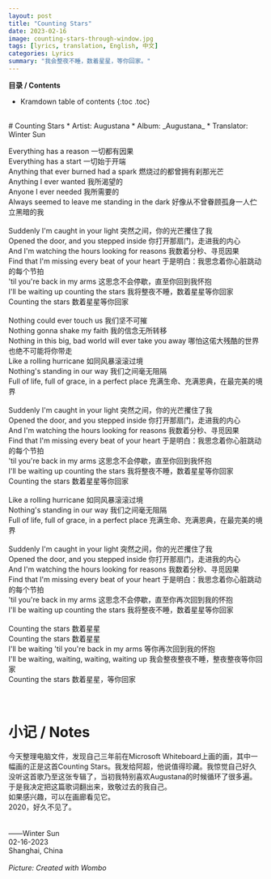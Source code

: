 ```yaml
---
layout: post
title: "Counting Stars"
date: 2023-02-16
image: counting-stars-through-window.jpg
tags: [lyrics, translation, English, 中文]
categories: Lyrics
summary: "我会整夜不睡，数着星星，等你回家。"
---
```


**目录 / Contents**
* Kramdown table of contents
{:toc .toc}
<br/>
# Counting Stars
* Artist: Augustana
* Album: _Augustana_
* Translator: Winter Sun

Everything has a reason 一切都有因果    
Everything has a start 一切始于开端    
Anything that ever burned had a spark 燃烧过的都曾拥有刹那光芒    
Anything I ever wanted 我所渴望的    
Anyone I ever needed 我所需要的    
Always seemed to leave me standing in the dark 好像从不曾眷顾孤身一人伫立黑暗的我    
<br/>
Suddenly I'm caught in your light 突然之间，你的光芒攫住了我    
Opened the door, and you stepped inside 你打开那扇门，走进我的内心    
And I'm watching the hours looking for reasons 我数着分秒、寻觅因果    
Find that I'm missing every beat of your heart 于是明白：我思念着你心脏跳动的每个节拍    
'til you're back in my arms 这思念不会停歇，直至你回到我怀抱    
I'll be waiting up counting the stars 我将整夜不睡，数着星星等你回家    
Counting the stars 数着星星等你回家    
<br/>
Nothing could ever touch us 我们坚不可摧    
Nothing gonna shake my faith 我的信念无所转移     
Nothing in this big, bad world will ever take you away 哪怕这偌大残酷的世界也绝不可能将你带走    
Like a rolling hurricane 如同风暴滚滚过境    
Nothing's standing in our way 我们之间毫无阻隔    
Full of life, full of grace, in a perfect place 充满生命、充满恩典，在最完美的境界    
<br/>
Suddenly I'm caught in your light 突然之间，你的光芒攫住了我    
Opened the door, and you stepped inside 你打开那扇门，走进我的内心    
And I'm watching the hours looking for reasons 我数着分秒、寻觅因果    
Find that I'm missing every beat of your heart 于是明白：我思念着你心脏跳动的每个节拍    
'til you're back in my arms 这思念不会停歇，直至你回到我怀抱    
I'll be waiting up counting the stars 我将整夜不睡，数着星星等你回家    
Counting the stars 数着星星等你回家    
<br/>
Like a rolling hurricane 如同风暴滚滚过境    
Nothing's standing in our way 我们之间毫无阻隔    
Full of life, full of grace, in a perfect place 充满生命、充满恩典，在最完美的境界    
<br/>
Suddenly I'm caught in your light 突然之间，你的光芒攫住了我    
Opened the door, and you stepped inside 你打开那扇门，走进我的内心    
And I'm watching the hours looking for reasons 我数着分秒、寻觅因果    
Find that I'm missing every beat of your heart 于是明白：我思念着你心脏跳动的每个节拍    
'til you're back in my arms 这思念不会停歇，直至你再次回到我的怀抱    
I'll be waiting up counting the stars 我将整夜不睡，数着星星等你回家    
<br/>
Counting the stars 数着星星    
Counting the stars 数着星星    
I'll be waiting 'til you're back in my arms 等你再次回到我的怀抱    
I'll be waiting, waiting, waiting, waiting up 我会整夜整夜不睡，整夜整夜等你回家    
Counting the stars 数着星星，等你回家    
<br/>
<br/>

# 小记 / Notes
今天整理电脑文件，发现自己三年前在Microsoft Whiteboard上画的画，其中一幅画的正是这首Counting Stars。我发给阿超，他说值得珍藏。我惊觉自己好久没听这首歌乃至这张专辑了，当初我特别喜欢Augustana的时候循环了很多遍。    
于是我决定把这篇歌词翻出来，致敬过去的我自己。  
如果感兴趣，可以在画廊看见它。      
2020，好久不见了。    
<br/>     
——Winter Sun    
02-16-2023    
Shanghai, China    
<br/>
_Picture: Created with Wombo_
<br/>